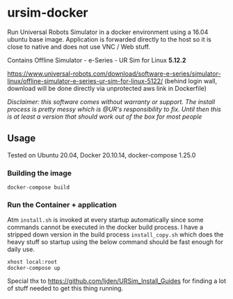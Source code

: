 # ursim-docker

Run Universal Robots Simulator in a docker environment using a 16.04 ubuntu base image. Application is forwarded directly to the host so it is close to native and does not use VNC / Web stuff. 

Contains Offline Simulator - e-Series - UR Sim for Linux **5.12.2**

https://www.universal-robots.com/download/software-e-series/simulator-linux/offline-simulator-e-series-ur-sim-for-linux-5122/ (behind login wall, download will be done directly via unprotected aws link in Dockerfile)

*Disclaimer: this software comes without warranty or support. The install process is pretty messy which is @UR's responsibility to fix. Until then this is at least a version that should work out of the box for most people*

## Usage

Tested on Ubuntu 20.04, Docker 20.10.14, docker-compose 1.25.0

### Building the image

```
docker-compose build
```

### Run the Container + application

Atm `install.sh` is invoked at every startup automatically since some commands cannot be executed in the docker build process. I have a stripped down version in the build process `install_copy.sh` which does the heavy stuff so startup using the below command should be fast enough for daily use.

```
xhost local:root
docker-compose up
```

Special thx to https://github.com/ljden/URSim_Install_Guides for finding a lot of stuff needed to get this thing running.
